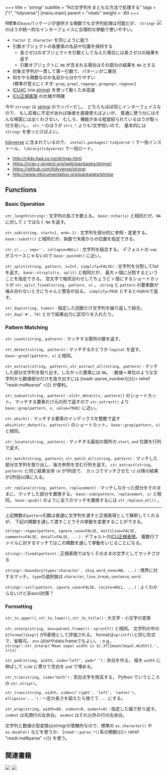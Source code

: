 +++
title = 'stringr'
subtitle = "Rの文字列をまともな方法で処理する"
tags = ["r", "tidyverse"]
[menu.main]
  parent = "rstats"
  weight = -60
+++

<a href="http://stringr.tidyverse.org/">
<img src="http://stringr.tidyverse.org/logo.png" align="right">
</a>

R標準の`base`パッケージが提供する関数でも文字列処理は可能だが、
`stringr`のほうが統一的なインターフェイスに合理的な挙動で使いやすい。

-   `factor` と `character` を同じように扱う
-   引数オブジェクトの各要素の名前や位置を保持する
    -   長さゼロのオブジェクトを引数として与えた場合には長さゼロの結果を返す
    -   引数オブジェクトに `NA` が含まれる場合はその部分の結果を `NA` とする
-   対象文字列が一貫して第一引数で、パターンが二番目
-   何をやる関数なのか名前から分かりやすい\
    (標準が覚えにくすぎ: `grep`, `grepl`, `regexpr`, `gregexpr`, `regexec`)
-   [ICU4C](http://site.icu-project.org/)
    (via [stringi](http://www.gagolewski.com/software/stringi/)) を使って動くため高速
-   [ICU正規表現](http://userguide.icu-project.org/strings/regexp) の仕様が明確

今や `stringr` は [stringi](http://www.gagolewski.com/software/stringi/) のラッパーだし、
どちらもほぼ同じインターフェイスなので、
もし前者に不足があれば後者を直接使えばよいが、
普通に使う分にはそんな場面には出くわさない。
むしろ、機能がある程度絞られているほうが取っ付き易いし、
`str_*` のほうが `stri_*` よりも1文字短いので、
基本的には `stringr` を使っとけばよい。

[tidyverse](https://github.com/tidyverse/tidyverse) に含まれているので、
`install.packages('tidyverse')` で一括インストール、
`library(tidyverse)` で一括ロード。

-   <http://r4ds.had.co.nz/strings.html>
-   <https://cran.r-project.org/web/packages/stringr/>
-   <https://github.com/tidyverse/stringr>
-   <http://www.rdocumentation.org/packages/stringr>

## Functions

### Basic Operation

`str_length(string)`
:   文字列の長さを数える。
    `base::nchar(x)` と相同だが、`NA` に対して `2` ではなく `NA` を返す。

`str_sub(string, start=1, end=-1)`
:   文字列を部分的に参照・変更する。
    `base::substr()` と相同だが、負数で末尾からの位置を指定できる。

`str_c(..., sep='', collapse=NULL)`
:   文字列を結合する。
    デフォルトの `sep` がスペースじゃないので `base::paste0()` に近い。

`str_split(string, pattern, n=Inf, simplify=FALSE)`
:   文字列を分割してlistを返す。
    `base::strsplit(x, split)` と相同だが、
    最大 `n` 個に分割するということを指定できる。
    空文字で帳尻合わせしてちょうど `n` 個にするショートカットが
    `str_split_fixed(string, pattern, n)` 。
    `string` と `pattern` の要素数が噛み合わないときにちゃんと警告が出る。
    `simplify=TRUE` とするとmatrixで返す。

`str_dup(string, times)`
:   指定した回数だけ文字列を繰り返して結合。
    `str_dup('#', 79)` とかで結果出力に区切りを入れたり。

### Pattern Matching

`str_count(string, pattern)`
:   マッチする箇所の数を返す。

`str_detect(string, pattern)`
:   マッチするかどうか `logical` を返す。
    `base::grepl(pattern, x)` と相同。

`str_extract(string, pattern)`, `str_extract_all(string, pattern)`
:   マッチした部分文字列を取り出す。しなかった要素には `NA`。
:   数値＋単位のような文字列から数値部分だけを抜き出すには
    [readr::parse_number()]({{< relref "readr.md#parse" >}})
    が便利。

`str_subset(string, pattern)`
:   `x[str_detect(x, pattern)]` のショートカット。
    マッチする要素だけ元の形で返すので
    `str_extract()` より `base::grep(pattern, x, value=TRUE)` に近い。

`str_which()`
:   マッチする要素のインデックスを整数で返す
    `which(str_detect(x, pattern))` のショートカット。
    `base::grep(pattern, x)` と相同。

`str_locate(string, pattern)`
:   マッチする最初の箇所の `start`, `end` 位置を行列で返す。

`str_match(string, pattern)`, `str_match_all(string, pattern)`
:   マッチした部分文字列を取り出し、後方参照を含む行列を返す。
    `str_extract(string, pattern)` と同じ結果全体 `\0` が1列目で、
    カッコでマッチさせた `\1` 以降の結果が2列目以降に入る。

`str_replace(string, pattern, replacement)`
:   マッチしなかった部分をそのままに、マッチした部分を置換する。
    `base::sub(pattern, replacement, x)` と相同。
    `base::gsub()` のように全てのマッチを置換するには `str_replace_all()` 。

------------------------------------------------------------------------

上記関数の`pattern`引数は普通に文字列を渡すと正規表現として解釈してくれるが、
下記の関数を通して渡すことでその挙動を変更することができる。

`stringr::regex(pattern, ignore_case=FALSE, multiline=FALSE, comments=FALSE, dotall=FALSE, ...)`
:   デフォルトの[ICU正規表現](http://userguide.icu-project.org/strings/regexp)。
    複数行ファイルに対するマッチではこの関数を通して挙動をいじることになる。

`stringr::fixed(pattern)`
:   正規表現ではなくそのままの文字としてマッチさせる

`stringr::boundary(type='character', skip_word_none=NA, ...)`
:   境界に対するマッチ。
    `type`の選択肢は `character`, `line_break`, `sentence`, `word`.

`stringr::coll(pattern, ignore_case=FALSE, locale=NULL, ...)`
:   よくわからないけど非ascii対策？


### Formatting

`str_to_upper()`, `str_to_lower()`, `str_to_title()`
:   大文字・小文字の変換

`str_interp(string, env=parent.frame())`
:   `sprintf()` と相同。
    文字列の中の `$[format]{expr}` がR表現として評価される。
    formatは`sprintf()`と同じ形式で、省略可。
    `env` はlistやdata.frameでもよい。
:   e.g., `stringr::str_interp('Mean sepal width is $[.3f]{mean(Sepal.Width)}.', iris)`

`str_pad(string, width, side="left", pad=" ")`
:   余白を作る。
    幅を `width` に伸ばして `side` に寄せて空白を `pad` で埋める。

`str_trim(string, side="both")`
:   空白文字を除去する。
    Python でいうところの `str.strip()`。

`str_trunc(string, width, side=c('right', 'left', 'center'), ellipsis='...')`
:   一定の長さを超えたら捨てて `...` にする。

`str_wrap(string, width=80, indent=0, exdent=0)`
:   指定した幅で折り返す。
    `indent` は先頭行の左余白。
    `exdent` はそれ以外の行の左余白。

文字列と数値の型変換はstringrの管轄外なので、標準の
`as.character()` や `as.double()` などを使うか、
[`readr::parse_*()`系の関数]({{< relref "readr.md#parse" >}})
を使う。


## 関連書籍

<a href="https://www.amazon.co.jp/Data-Science-Transform-Visualize-Model/dp/1491910399/ref=as_li_ss_il?s=books&ie=UTF8&qid=1508340700&sr=1-3&linkCode=li3&tag=heavywatal-22&linkId=6a53371cc80e2d6d7fc50fae5d8b862d" target="_blank"><img border="0" src="//ws-fe.amazon-adsystem.com/widgets/q?_encoding=UTF8&ASIN=1491910399&Format=_SL250_&ID=AsinImage&MarketPlace=JP&ServiceVersion=20070822&WS=1&tag=heavywatal-22" ></a><img src="https://ir-jp.amazon-adsystem.com/e/ir?t=heavywatal-22&l=li3&o=9&a=1491910399" width="1" height="1" border="0" alt="" style="border:none !important; margin:0px !important;" />
<a href="https://www.amazon.co.jp/R%E3%81%A7%E3%81%AF%E3%81%98%E3%82%81%E3%82%8B%E3%83%87%E3%83%BC%E3%82%BF%E3%82%B5%E3%82%A4%E3%82%A8%E3%83%B3%E3%82%B9-Hadley-Wickham/dp/487311814X/ref=as_li_ss_il?ie=UTF8&qid=1508340144&sr=8-1&keywords=r&linkCode=li3&tag=heavywatal-22&linkId=4137d3d3351f8ccab5a93cefdc28fdec" target="_blank"><img border="0" src="//ws-fe.amazon-adsystem.com/widgets/q?_encoding=UTF8&ASIN=487311814X&Format=_SL250_&ID=AsinImage&MarketPlace=JP&ServiceVersion=20070822&WS=1&tag=heavywatal-22" ></a><img src="https://ir-jp.amazon-adsystem.com/e/ir?t=heavywatal-22&l=li3&o=9&a=487311814X" width="1" height="1" border="0" alt="" style="border:none !important; margin:0px !important;" />
